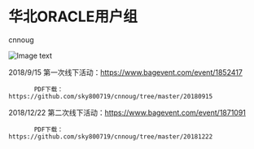 # 华北ORACLE用户组
cnnoug

![Image text](https://github.com/sky800719/cnnoug/blob/master/%E5%8D%8E%E5%8C%97ORACLE%E7%94%A8%E6%88%B7%E7%BB%84.jpg)

2018/9/15  第一次线下活动：https://www.bagevent.com/event/1852417

           PDF下载：https://github.com/sky800719/cnnoug/tree/master/20180915
          
2018/12/22 第二次线下活动：https://www.bagevent.com/event/1871091

           PDF下载：https://github.com/sky800719/cnnoug/tree/master/20181222